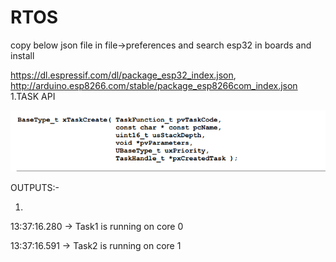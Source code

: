 # RTOS

copy below json file in file->preferences and search esp32 in boards and install

https://dl.espressif.com/dl/package_esp32_index.json, http://arduino.esp8266.com/stable/package_esp8266com_index.json
1.TASK API

![alt text](https://github.com/harishsdev/rtos-/blob/0d382b4ce93d9b20851b6c08015e376a029e6d27/Screenshot%202022-05-18%20at%2015-59-11%20161204_Mastering_the_FreeRTOS_Real_Time_Kernel-A_Hands-On_Tutorial_Guide.pdf.png)

OUTPUTS:-

1.

13:37:16.280 -> Task1 is running on core 0

13:37:16.591 -> Task2 is running on core 1


